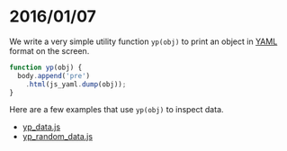 # 2016/01/07

We write a very simple utility function `yp(obj)` to print an object in [YAML](http://yaml.org/) format on the screen. 
```javascript
function yp(obj) { 
  body.append('pre')
    .html(js_yaml.dump(obj));
}
```
Here are a few examples that use `yp(obj)` to inspect data.

- [yp_data.js](https://bigdata-mindstorms.github.io/d3-playground/#https://bigdata-mindstorms.github.io/d3-playground/ontouchstart/2016/01/07/yp_data.js)
- [yp_random_data.js](https://bigdata-mindstorms.github.io/d3-playground/#https://bigdata-mindstorms.github.io/d3-playground/ontouchstart/2016/01/07/yp_random_data.js)
